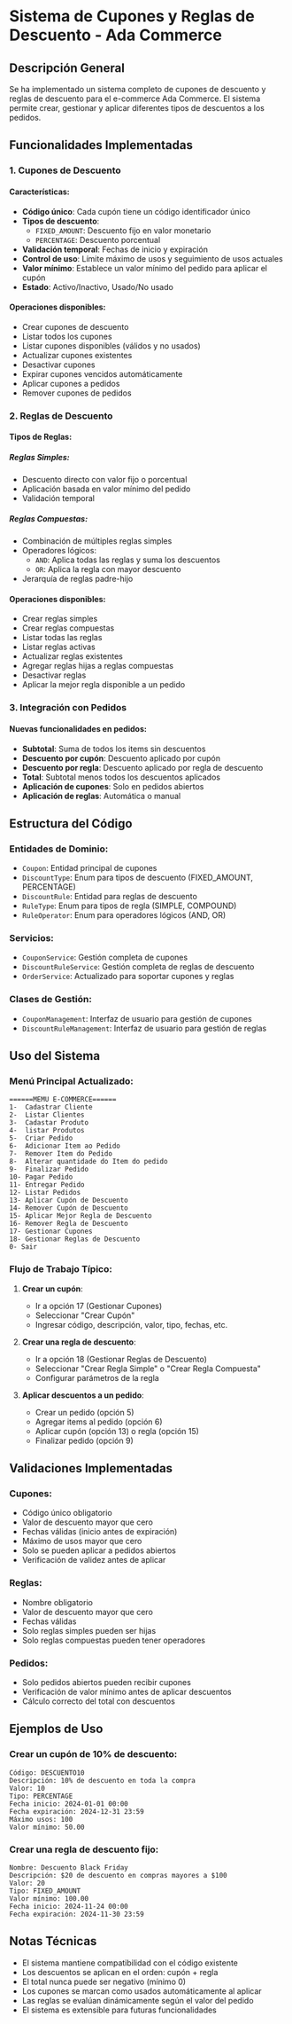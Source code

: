 # Sistema de Cupones y Reglas de Descuento - Ada Commerce

## Descripción General

Se ha implementado un sistema completo de cupones de descuento y reglas de descuento para el e-commerce Ada Commerce. El sistema permite crear, gestionar y aplicar diferentes tipos de descuentos a los pedidos.

## Funcionalidades Implementadas

### 1. Cupones de Descuento

#### Características:
- **Código único**: Cada cupón tiene un código identificador único
- **Tipos de descuento**: 
  - `FIXED_AMOUNT`: Descuento fijo en valor monetario
  - `PERCENTAGE`: Descuento porcentual
- **Validación temporal**: Fechas de inicio y expiración
- **Control de uso**: Límite máximo de usos y seguimiento de usos actuales
- **Valor mínimo**: Establece un valor mínimo del pedido para aplicar el cupón
- **Estado**: Activo/Inactivo, Usado/No usado

#### Operaciones disponibles:
- Crear cupones de descuento
- Listar todos los cupones
- Listar cupones disponibles (válidos y no usados)
- Actualizar cupones existentes
- Desactivar cupones
- Expirar cupones vencidos automáticamente
- Aplicar cupones a pedidos
- Remover cupones de pedidos

### 2. Reglas de Descuento

#### Tipos de Reglas:

##### Reglas Simples:
- Descuento directo con valor fijo o porcentual
- Aplicación basada en valor mínimo del pedido
- Validación temporal

##### Reglas Compuestas:
- Combinación de múltiples reglas simples
- Operadores lógicos:
  - `AND`: Aplica todas las reglas y suma los descuentos
  - `OR`: Aplica la regla con mayor descuento
- Jerarquía de reglas padre-hijo

#### Operaciones disponibles:
- Crear reglas simples
- Crear reglas compuestas
- Listar todas las reglas
- Listar reglas activas
- Actualizar reglas existentes
- Agregar reglas hijas a reglas compuestas
- Desactivar reglas
- Aplicar la mejor regla disponible a un pedido

### 3. Integración con Pedidos

#### Nuevas funcionalidades en pedidos:
- **Subtotal**: Suma de todos los items sin descuentos
- **Descuento por cupón**: Descuento aplicado por cupón
- **Descuento por regla**: Descuento aplicado por regla de descuento
- **Total**: Subtotal menos todos los descuentos aplicados
- **Aplicación de cupones**: Solo en pedidos abiertos
- **Aplicación de reglas**: Automática o manual

## Estructura del Código

### Entidades de Dominio:
- `Coupon`: Entidad principal de cupones
- `DiscountType`: Enum para tipos de descuento (FIXED_AMOUNT, PERCENTAGE)
- `DiscountRule`: Entidad para reglas de descuento
- `RuleType`: Enum para tipos de regla (SIMPLE, COMPOUND)
- `RuleOperator`: Enum para operadores lógicos (AND, OR)

### Servicios:
- `CouponService`: Gestión completa de cupones
- `DiscountRuleService`: Gestión completa de reglas de descuento
- `OrderService`: Actualizado para soportar cupones y reglas

### Clases de Gestión:
- `CouponManagement`: Interfaz de usuario para gestión de cupones
- `DiscountRuleManagement`: Interfaz de usuario para gestión de reglas

## Uso del Sistema

### Menú Principal Actualizado:
```
======MEMU E-COMMERCE======
1-  Cadastrar Cliente
2-  Listar Clientes
3-  Cadastar Produto
4-  listar Produtos
5-  Criar Pedido
6-  Adicionar Item ao Pedido
7-  Remover Item do Pedido
8-  Alterar quantidade do Item do pedido
9-  Finalizar Pedido
10- Pagar Pedido
11- Entregar Pedido
12- Listar Pedidos
13- Aplicar Cupón de Descuento
14- Remover Cupón de Descuento
15- Aplicar Mejor Regla de Descuento
16- Remover Regla de Descuento
17- Gestionar Cupones
18- Gestionar Reglas de Descuento
0- Sair
```

### Flujo de Trabajo Típico:

1. **Crear un cupón**:
   - Ir a opción 17 (Gestionar Cupones)
   - Seleccionar "Crear Cupón"
   - Ingresar código, descripción, valor, tipo, fechas, etc.

2. **Crear una regla de descuento**:
   - Ir a opción 18 (Gestionar Reglas de Descuento)
   - Seleccionar "Crear Regla Simple" o "Crear Regla Compuesta"
   - Configurar parámetros de la regla

3. **Aplicar descuentos a un pedido**:
   - Crear un pedido (opción 5)
   - Agregar items al pedido (opción 6)
   - Aplicar cupón (opción 13) o regla (opción 15)
   - Finalizar pedido (opción 9)

## Validaciones Implementadas

### Cupones:
- Código único obligatorio
- Valor de descuento mayor que cero
- Fechas válidas (inicio antes de expiración)
- Máximo de usos mayor que cero
- Solo se pueden aplicar a pedidos abiertos
- Verificación de validez antes de aplicar

### Reglas:
- Nombre obligatorio
- Valor de descuento mayor que cero
- Fechas válidas
- Solo reglas simples pueden ser hijas
- Solo reglas compuestas pueden tener operadores

### Pedidos:
- Solo pedidos abiertos pueden recibir cupones
- Verificación de valor mínimo antes de aplicar descuentos
- Cálculo correcto del total con descuentos

## Ejemplos de Uso

### Crear un cupón de 10% de descuento:
```
Código: DESCUENTO10
Descripción: 10% de descuento en toda la compra
Valor: 10
Tipo: PERCENTAGE
Fecha inicio: 2024-01-01 00:00
Fecha expiración: 2024-12-31 23:59
Máximo usos: 100
Valor mínimo: 50.00
```

### Crear una regla de descuento fijo:
```
Nombre: Descuento Black Friday
Descripción: $20 de descuento en compras mayores a $100
Valor: 20
Tipo: FIXED_AMOUNT
Valor mínimo: 100.00
Fecha inicio: 2024-11-24 00:00
Fecha expiración: 2024-11-30 23:59
```

## Notas Técnicas

- El sistema mantiene compatibilidad con el código existente
- Los descuentos se aplican en el orden: cupón + regla
- El total nunca puede ser negativo (mínimo 0)
- Los cupones se marcan como usados automáticamente al aplicar
- Las reglas se evalúan dinámicamente según el valor del pedido
- El sistema es extensible para futuras funcionalidades







